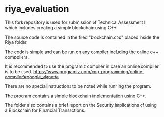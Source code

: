 # riya_evaluation
This fork repository is used for submission of Technical Assessment II which includes creating a simple blockchain using C++

The source code is contained in the filed "blockchain.cpp" placed inside the Riya folder.

The code is simple and can be run on any compiler including the online c++ comppilers.

It is recommended to use the programiz compiler in case an online compiler is to be used. 
https://www.programiz.com/cpp-programming/online-compiler/#google_vignette

There are no special instructions to be noted while running the program. 

The program contains a simple blockchain implementation using C++.

The folder also contains a brief report on the Security implications of using a Blockchain for Financial Transactions.
